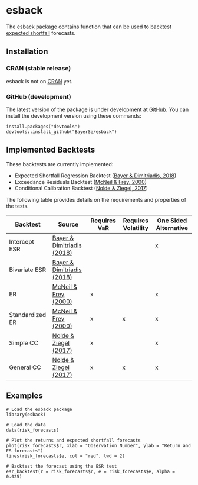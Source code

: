 # esback

The esback package contains function that can be used to backtest
[expected shortfall](https://en.wikipedia.org/wiki/Expected_shortfall) forecasts.

## Installation

### CRAN (stable release)

esback is not on [CRAN](https://cran.r-project.org/) yet.

### GitHub (development)

The latest version of the package is under development at [GitHub](https://github.com/BayerSe/esback). 
You can install the development version using these commands:

    install.packages("devtools")
    devtools::install_github("BayerSe/esback")
    
## Implemented Backtests

These backtests are currently implemented:

* Expected Shortfall Regression Backtest ([Bayer & Dimitriadis, 2018])
* Exceedance Residuals Backtest ([McNeil & Frey, 2000])
* Conditional Calibration Backtest ([Nolde & Ziegel, 2017])

The following table provides details on the requirements and properties of the tests.

| Backtest        | Source                       | Requires VaR | Requires Volatility | One Sided Alternative |
|-----------------|------------------------------|--------------|---------------------|-----------------------|
| Intercept ESR   | [Bayer & Dimitriadis (2018)] |              |                     | x                     |
| Bivariate ESR   | [Bayer & Dimitriadis (2018)] |              |                     |                       |
| ER              | [McNeil & Frey (2000)]       | x            |                     | x                     |
| Standardized ER | [McNeil & Frey (2000)]       | x            | x                   | x                     |
| Simple CC       | [Nolde & Ziegel (2017)]      | x            |                     | x                     |
| General CC      | [Nolde & Ziegel (2017)]      | x            | x                   | x                     |

## Examples

    # Load the esback package
    library(esback)
   
    # Load the data
    data(risk_forecasts)
    
    # Plot the returns and expected shortfall forecasts
    plot(risk_forecasts$r, xlab = "Observation Number", ylab = "Return and ES forecasts")
    lines(risk_forecasts$e, col = "red", lwd = 2)
  
    # Backtest the forecast using the ESR test
    esr_backtest(r = risk_forecasts$r, e = risk_forecasts$e, alpha = 0.025)

[McNeil & Frey (2000)]: https://doi.org/10.1016/S0927-5398(00)00012-8
[McNeil & Frey, 2000]: https://doi.org/10.1016/S0927-5398(00)00012-8
[Nolde & Ziegel (2017)]: https://arxiv.org/abs/1608.05498
[Nolde & Ziegel, 2017]: https://arxiv.org/abs/1608.05498
[Bayer & Dimitriadis, 2018]: https://arxiv.org/abs/1801.04112
[Bayer & Dimitriadis (2018)]: https://arxiv.org/abs/1801.04112


